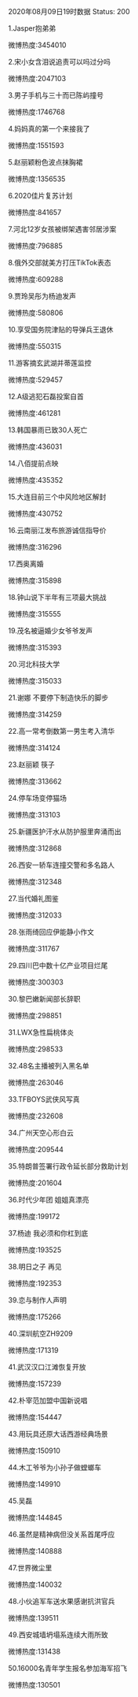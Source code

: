 2020年08月09日19时数据
Status: 200

1.Jasper抱弟弟

微博热度:3454010

2.宋小女含泪说追责可以吗过分吗

微博热度:2047103

3.男子手机与三十而已陈屿撞号

微博热度:1746768

4.妈妈真的第一个来接我了

微博热度:1551593

5.赵丽颖粉色波点抹胸裙

微博热度:1356535

6.2020佳片复苏计划

微博热度:841657

7.河北12岁女孩被绑架遇害邻居涉案

微博热度:796885

8.俄外交部就美方打压TikTok表态

微博热度:609288

9.贾玲吴彤为杨迪发声

微博热度:580806

10.享受国务院津贴的导弹兵王退休

微博热度:550315

11.游客摘玄武湖并蒂莲监控

微博热度:529457

12.A级逃犯石磊投案自首

微博热度:461281

13.韩国暴雨已致30人死亡

微博热度:436031

14.八佰提前点映

微博热度:435352

15.大连目前三个中风险地区解封

微博热度:430752

16.云南丽江发布旅游诚信指导价

微博热度:316296

17.西奥离婚

微博热度:315898

18.钟山说下半年有三项最大挑战

微博热度:315555

19.茂名被逼婚少女爷爷发声

微博热度:315393

20.河北科技大学

微博热度:315033

21.谢娜 不要停下制造快乐的脚步

微博热度:314259

22.高一常考倒数第一男生考入清华

微博热度:314124

23.赵丽颖 筷子

微博热度:313662

24.停车场变停猫场

微博热度:313103

25.新疆医护汗水从防护服里奔涌而出

微博热度:312868

26.西安一轿车连撞交警和多名路人

微博热度:312348

27.当代婚礼图鉴

微博热度:312033

28.张雨绮回应伊能静小作文

微博热度:311767

29.四川巴中数十亿产业项目烂尾

微博热度:300303

30.黎巴嫩新闻部长辞职

微博热度:298851

31.LWX急性扁桃体炎

微博热度:298533

32.48名主播被列入黑名单

微博热度:263046

33.TFBOYS武侠风写真

微博热度:232608

34.广州天空心形白云

微博热度:209544

35.特朗普签署行政令延长部分救助计划

微博热度:201604

36.时代少年团 姐姐真漂亮

微博热度:199172

37.杨迪 我必须和你杠到底

微博热度:193525

38.明日之子 再见

微博热度:192353

39.恋与制作人声明

微博热度:175266

40.深圳航空ZH9209

微博热度:171319

41.武汉汉口江滩恢复开放

微博热度:157239

42.朴宰范加盟中国新说唱

微博热度:154447

43.用玩具还原大话西游经典场景

微博热度:150910

44.木工爷爷为小孙子做螳螂车

微博热度:149910

45.吴磊

微博热度:144845

46.虽然是精神病但没关系首尾呼应

微博热度:140888

47.世界微尘里

微博热度:140032

48.小伙追军车送水果感谢抗洪官兵

微博热度:139511

49.西安城墙坍塌系连续大雨所致

微博热度:131438

50.16000名青年学生报名参加海军招飞

微博热度:130501

